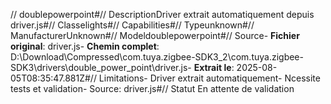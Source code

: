 // doublepowerpoint#// DescriptionDriver extrait automatiquement depuis driver.js#// Classelights#// Capabilities#// Typeunknown#// ManufacturerUnknown#// Modeldoublepowerpoint#// Source- **Fichier original**: driver.js- **Chemin complet**: D:\Download\Compressed\com.tuya.zigbee-SDK3_2\com.tuya.zigbee-SDK3\drivers\double_power_point\driver.js- **Extrait le**: 2025-08-05T08:35:47.881Z#// Limitations- Driver extrait automatiquement- Ncessite tests et validation- Source: driver.js#// Statut En attente de validation